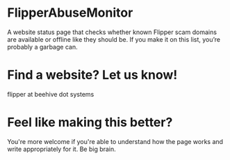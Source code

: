 # FlipperAbuseMonitor
A website status page that checks whether known Flipper scam domains are available or offline like they should be. If you make it on this list, you’re probably a garbage can. 


# Find a website? Let us know!
flipper at beehive dot systems

# Feel like making this better?
You're more welcome if you're able to understand how the page works and write appropriately for it. Be big brain. 

